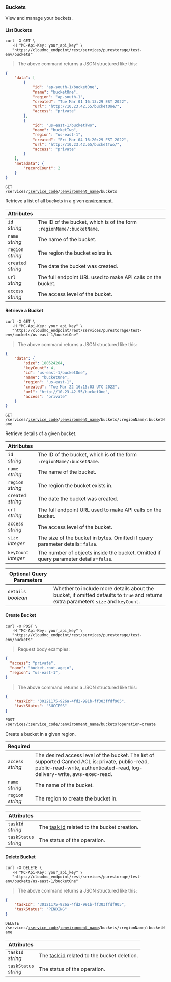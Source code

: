 ### Buckets

View and manage your buckets.

<!-------------------- LIST buckets -------------------->

#### List Buckets

```shell
curl -X GET \
   -H "MC-Api-Key: your_api_key" \
   "https://cloudmc_endpoint/rest/services/purestorage/test-env/buckets"
```
> The above command returns a JSON structured like this:

```json
{
    "data": [
        {
            "id": "ap-south-1/bucketOne",
            "name": "bucketOne",
            "region": "ap-south-1",
            "created": "Tue Mar 01 16:13:29 EST 2022",
            "url": "http://10.23.42.55/bucketOne/",
			"access": "private"
        },
        {
            "id": "us-east-1/bucketTwo",
            "name": "bucketTwo",
            "region": "us-east-1",
            "created": "Fri Mar 04 16:20:29 EST 2022",
            "url": "http://10.23.42.65/bucketTwo/",
            "access": "private"
        }
    ],
    "metadata": {
        "recordCount": 2
    }
}
```

<code>GET /services/<a href="#administration-service-connections">:service_code</a>/<a href="#administration-environments">:environment_name</a>/buckets</code>

Retrieve a list of all buckets in a given [environment](#administration-environments).

| Attributes | &nbsp; |
|-----------------------------------|--------------------------------------------------------------------------------------------------------------------------------------------------------------------------------------------------------------------------|
| `id`<br/>*string*                 | The ID of the bucket, which is of the form `:regionName/:bucketName`.
| `name`<br/>*string*               | The name of the bucket.
| `region`<br/>*string*             | The region the bucket exists in.
| `created`<br/>*string*            | The date the bucket was created.
| `url`<br/>*string*                | The full endpoint URL used to make API calls on the bucket.
| `access`<br/>*string*             | The access level of the bucket.

<!-------------------- GET Bucket -------------------->

#### Retrieve a Bucket

```shell
curl -X GET \
   -H "MC-Api-Key: your_api_key" \
   "https://cloudmc_endpoint/rest/services/purestorage/test-env/buckets/us-east-1/bucketOne"
```
> The above command returns a JSON structured like this:

```json
{
    "data": {
        "size": 180524264,
        "keyCount": 4,
        "id": "us-east-1/bucketOne",
        "name": "bucketOne",
        "region": "us-east-1",
        "created": "Tue Mar 22 16:15:03 UTC 2022",
        "url": "http://10.23.42.55/bucketOne",
        "access": "private"
    }
}
```

<code>GET /services/<a href="#administration-service-connections">:service_code</a>/<a href="#administration-environments">:environment_name</a>/buckets/:regionName/:bucketName</code>

Retrieve details of a given bucket.

| Attributes | &nbsp; |
|-----------------------------------|--------------------------------------------------------------------------------------------------------------------------------------------------------------------------------------------------------------------------|
| `id`<br/>*string*                 | The ID of the bucket, which is of the form `:regionName/:bucketName`.
| `name`<br/>*string*               | The name of the bucket.
| `region`<br/>*string*             | The region the bucket exists in.
| `created`<br/>*string*            | The date the bucket was created.
| `url`<br/>*string*                | The full endpoint URL used to make API calls on the bucket.
| `access`<br/>*string*             | The access level of the bucket.
| `size`<br/>*integer*              | The size of the bucket in bytes. Omitted if query parameter details=`false`.
| `keyCount`<br/>*integer*          | The number of objects inside the bucket. Omitted if query parameter details=`false`.

| Optional Query Parameters | &nbsp;                                        |
|----------------------------|-----------------------------------------------|
| `details` <br/>*boolean*  | Whether to include more details about the bucket, if omitted defaults to `true` and returns extra parameters `size` and `keyCount`.  |

<!-------------------- Create bucket -------------------->

#### Create Bucket

```shell
curl -X POST \
   -H "MC-Api-Key: your_api_key" \
   "https://cloudmc_endpoint/rest/services/purestorage/test-env/buckets"
```

> Request body examples:

```json
{
  "access": "private",
  "name": "bucket-root-agejo",
  "region": "us-east-1",
}
```

> The above command returns a JSON structured like this:

```json
{
    "taskId": "30121175-926a-4fd2-991b-ff303ffdf905",
    "taskStatus": "SUCCESS"
}
```

<code>POST /services/<a href="#administration-service-connections">:service_code</a>/<a href="#administration-environments">:environment_name</a>/buckets?operation=create</code>

Create a bucket in a given region.

| Required                   | &nbsp;                                        |
|----------------------------|-----------------------------------------------|
| `access` <br/>*string*     | The desired access level of the bucket. The list of supported Canned ACL is: private, public-read, public-read-write, authenticated-read, log-delivery-write, aws-exec-read.     |
| `name` <br/>*string*       | The name of the bucket.                       |
| `region` <br/>*string*     | The region to create the bucket in.           |

| Attributes                 | &nbsp;                                        |
|----------------------------|-----------------------------------------------|
| `taskId` <br/>*string*     | The [task id](#tasks) related to the bucket creation.   |
| `taskStatus` <br/>*string* | The status of the operation.                  |

<!-------------------- DELETE A BUCKET -------------------->

#### Delete Bucket

```shell
curl -X DELETE \
   -H "MC-Api-Key: your_api_key" \
   "https://cloudmc_endpoint/rest/services/purestorage/test-env/buckets/us-east-1/bucketOne"
```
> The above command returns a JSON structured like this:

```json
{
    "taskId": "30121175-926a-4fd2-991b-ff303ffdf905",
    "taskStatus": "PENDING"
}
```

<code>DELETE /services/<a href="#administration-service-connections">:service_code</a>/<a href="#administration-environments">:environment_name</a>/buckets/:regionName/:bucketName</code>

| Attributes                 | &nbsp;                                        |
|----------------------------|-----------------------------------------------|
| `taskId` <br/>*string*     | The [task id](#tasks) related to the bucket deletion. |
| `taskStatus` <br/>*string* | The status of the operation.                  |


